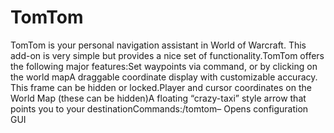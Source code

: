 # TomTom

TomTom is your personal navigation assistant in World of Warcraft. This add-on is very simple but provides a nice set of functionality.TomTom offers the following major features:Set waypoints via command, or by clicking on the world mapA draggable coordinate display with customizable accuracy. This frame can be hidden or locked.Player and cursor coordinates on the World Map (these can be hidden)A floating “crazy-taxi” style arrow that points you to your destinationCommands:/tomtom– Opens configuration GUI
